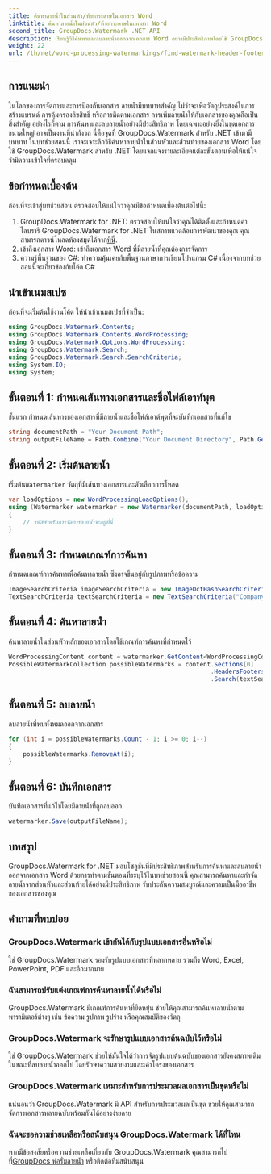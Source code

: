 ```yaml
---
title: ค้นหาลายน้ำในส่วนหัว/ท้ายกระดาษในเอกสาร Word
linktitle: ค้นหาลายน้ำในส่วนหัว/ท้ายกระดาษในเอกสาร Word
second_title: GroupDocs.Watermark .NET API
description: เรียนรู้วิธีค้นหาและลบลายน้ำออกจากเอกสาร Word อย่างมีประสิทธิภาพโดยใช้ GroupDocs สำหรับ .NET เพื่อให้มั่นใจถึงความสมบูรณ์ของเอกสารและความเป็นมืออาชีพ
weight: 22
url: /th/net/word-processing-watermarkings/find-watermark-header-footer-word-docs/
---
```

## การแนะนำ
ในโลกของการจัดการและการป้องกันเอกสาร ลายน้ำมีบทบาทสำคัญ ไม่ว่าจะเพื่อวัตถุประสงค์ในการสร้างแบรนด์ การคุ้มครองลิขสิทธิ์ หรือการติดตามเอกสาร การเพิ่มลายน้ำให้กับเอกสารของคุณถือเป็นสิ่งสำคัญ อย่างไรก็ตาม การค้นหาและลบลายน้ำอย่างมีประสิทธิภาพ โดยเฉพาะอย่างยิ่งในชุดเอกสารขนาดใหญ่ อาจเป็นงานที่น่ากังวล นี่คือจุดที่ GroupDocs.Watermark สำหรับ .NET เข้ามามีบทบาท ในบทช่วยสอนนี้ เราจะเจาะลึกวิธีค้นหาลายน้ำในส่วนหัวและส่วนท้ายของเอกสาร Word โดยใช้ GroupDocs.Watermark สำหรับ .NET โดยแจกแจงรายละเอียดแต่ละขั้นตอนเพื่อให้แน่ใจว่ามีความเข้าใจที่ครอบคลุม
## ข้อกำหนดเบื้องต้น
ก่อนที่จะเข้าสู่บทช่วยสอน ตรวจสอบให้แน่ใจว่าคุณมีข้อกำหนดเบื้องต้นต่อไปนี้:
1. GroupDocs.Watermark for .NET: ตรวจสอบให้แน่ใจว่าคุณได้ติดตั้งและกำหนดค่าไลบรารี GroupDocs.Watermark for .NET ในสภาพแวดล้อมการพัฒนาของคุณ คุณสามารถดาวน์โหลดห้องสมุดได้จาก[ที่นี่](https://releases.groupdocs.com/Watermark/net/).
2. เข้าถึงเอกสาร Word: เข้าถึงเอกสาร Word ที่มีลายน้ำที่คุณต้องการจัดการ
3. ความรู้พื้นฐานของ C#: ทำความคุ้นเคยกับพื้นฐานภาษาการเขียนโปรแกรม C# เนื่องจากบทช่วยสอนนี้จะเกี่ยวข้องกับโค้ด C#
## นำเข้าเนมสเปซ
ก่อนที่จะเริ่มต้นใช้งานโค้ด ให้นำเข้าเนมสเปซที่จำเป็น:
```csharp
using GroupDocs.Watermark.Contents;
using GroupDocs.Watermark.Contents.WordProcessing;
using GroupDocs.Watermark.Options.WordProcessing;
using GroupDocs.Watermark.Search;
using GroupDocs.Watermark.Search.SearchCriteria;
using System.IO;
using System;
```
## ขั้นตอนที่ 1: กำหนดเส้นทางเอกสารและชื่อไฟล์เอาท์พุต
ขั้นแรก กำหนดเส้นทางของเอกสารที่มีลายน้ำและชื่อไฟล์เอาต์พุตที่จะบันทึกเอกสารที่แก้ไข
```csharp
string documentPath = "Your Document Path";
string outputFileName = Path.Combine("Your Document Directory", Path.GetFileName(documentPath));
```
## ขั้นตอนที่ 2: เริ่มต้นลายน้ำ
 เริ่มต้น`Watermarker` วัตถุที่มีเส้นทางเอกสารและตัวเลือกการโหลด
```csharp
var loadOptions = new WordProcessingLoadOptions();
using (Watermarker watermarker = new Watermarker(documentPath, loadOptions))
{
    // รหัสสำหรับการจัดการลายน้ำจะอยู่ที่นี่
}
```
## ขั้นตอนที่ 3: กำหนดเกณฑ์การค้นหา
กำหนดเกณฑ์การค้นหาเพื่อค้นหาลายน้ำ ซึ่งอาจขึ้นอยู่กับรูปภาพหรือข้อความ
```csharp
ImageSearchCriteria imageSearchCriteria = new ImageDctHashSearchCriteria(Constants.LogoPng);
TextSearchCriteria textSearchCriteria = new TextSearchCriteria("Company Name");
```
## ขั้นตอนที่ 4: ค้นหาลายน้ำ
ค้นหาลายน้ำในส่วนหัวหลักของเอกสารโดยใช้เกณฑ์การค้นหาที่กำหนดไว้
```csharp
WordProcessingContent content = watermarker.GetContent<WordProcessingContent>();
PossibleWatermarkCollection possibleWatermarks = content.Sections[0]
                                                        .HeadersFooters[OfficeHeaderFooterType.HeaderPrimary]
                                                        .Search(textSearchCriteria.Or(imageSearchCriteria));
```
## ขั้นตอนที่ 5: ลบลายน้ำ
ลบลายน้ำที่พบทั้งหมดออกจากเอกสาร
```csharp
for (int i = possibleWatermarks.Count - 1; i >= 0; i--)
{
    possibleWatermarks.RemoveAt(i);
}
```
## ขั้นตอนที่ 6: บันทึกเอกสาร
บันทึกเอกสารที่แก้ไขโดยมีลายน้ำที่ถูกลบออก
```csharp
watermarker.Save(outputFileName);
```

## บทสรุป
GroupDocs.Watermark for .NET มอบโซลูชันที่มีประสิทธิภาพสำหรับการค้นหาและลบลายน้ำออกจากเอกสาร Word ด้วยการทำตามขั้นตอนที่ระบุไว้ในบทช่วยสอนนี้ คุณสามารถค้นหาและกำจัดลายน้ำจากส่วนหัวและส่วนท้ายได้อย่างมีประสิทธิภาพ รับประกันความสมบูรณ์และความเป็นมืออาชีพของเอกสารของคุณ
## คำถามที่พบบ่อย
### GroupDocs.Watermark เข้ากันได้กับรูปแบบเอกสารอื่นหรือไม่
ใช่ GroupDocs.Watermark รองรับรูปแบบเอกสารที่หลากหลาย รวมถึง Word, Excel, PowerPoint, PDF และอีกมากมาย
### ฉันสามารถปรับแต่งเกณฑ์การค้นหาลายน้ำได้หรือไม่
GroupDocs.Watermark มีเกณฑ์การค้นหาที่ยืดหยุ่น ช่วยให้คุณสามารถค้นหาลายน้ำตามพารามิเตอร์ต่างๆ เช่น ข้อความ รูปภาพ รูปร่าง หรือคุณสมบัติของวัตถุ
### GroupDocs.Watermark จะรักษารูปแบบเอกสารต้นฉบับไว้หรือไม่
ใช่ GroupDocs.Watermark ช่วยให้มั่นใจได้ว่าการจัดรูปแบบต้นฉบับของเอกสารยังคงสภาพเดิมในขณะที่ลบลายน้ำออกไป โดยรักษาความสวยงามและเค้าโครงของเอกสาร
### GroupDocs.Watermark เหมาะสำหรับการประมวลผลเอกสารเป็นชุดหรือไม่
แน่นอนว่า GroupDocs.Watermark มี API สำหรับการประมวลผลเป็นชุด ช่วยให้คุณสามารถจัดการเอกสารหลายฉบับพร้อมกันได้อย่างง่ายดาย
### ฉันจะขอความช่วยเหลือหรือสนับสนุน GroupDocs.Watermark ได้ที่ไหน
 หากมีข้อสงสัยหรือความช่วยเหลือเกี่ยวกับ GroupDocs.Watermark คุณสามารถไปที่[GroupDocs ฟอรั่มลายน้ำ](https://forum.groupdocs.com/c/watermark/19) หรือติดต่อทีมสนับสนุน